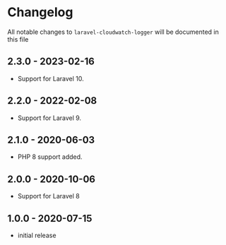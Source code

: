 # Changelog

All notable changes to `laravel-cloudwatch-logger` will be documented in this file

## 2.3.0 - 2023-02-16

- Support for Laravel 10.

## 2.2.0 - 2022-02-08

- Support for Laravel 9.

## 2.1.0 - 2020-06-03

- PHP 8 support added.

## 2.0.0 - 2020-10-06

- Support for Laravel 8

## 1.0.0 - 2020-07-15

- initial release
